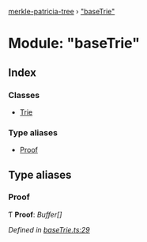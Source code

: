 [merkle-patricia-tree](../README.md) › ["baseTrie"](_basetrie_.md)

# Module: "baseTrie"

## Index

### Classes

* [Trie](../classes/_basetrie_.trie.md)

### Type aliases

* [Proof](_basetrie_.md#proof)

## Type aliases

###  Proof

Ƭ **Proof**: *Buffer[]*

*Defined in [baseTrie.ts:29](https://github.com/ethereumjs/merkle-patricia-tree/blob/master/src/baseTrie.ts#L29)*
